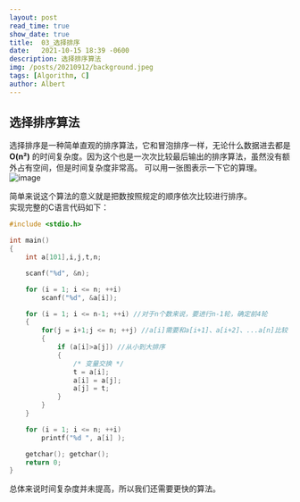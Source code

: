 ```yaml
---
layout: post
read_time: true
show_date: true
title:  03_选择排序
date:   2021-10-15 18:39 -0600
description: 选择排序算法
img: /posts/20210912/background.jpeg
tags: [Algorithm, C]
author: Albert
---
```


## 选择排序算法

选择排序是一种简单直观的排序算法，它和冒泡排序一样，无论什么数据进去都是 __O(n²)__ 的时间复杂度。因为这个也是一次次比较最后输出的排序算法，虽然没有额外占有空间，但是时间复杂度非常高。
可以用一张图表示一下它的算理。
![image](https://www.runoob.com/wp-content/uploads/2019/03/selectionSort.gif)

简单来说这个算法的意义就是把数按照规定的顺序依次比较进行排序。  
实现完整的C语言代码如下：
```C
#include <stdio.h>

int main()
{
	int a[101],i,j,t,n;

	scanf("%d", &n);

	for (i = 1; i <= n; ++i)
		scanf("%d", &a[i]);

	for (i = 1; i <= n-1; ++i) //对于n个数来说，要进行n-1轮，确定前4轮
	{
		for(j = i+1;j <= n; ++j) //a[i]需要和a[i+1]、a[i+2]、...a[n]比较
		{
			if (a[i]>a[j]) //从小到大排序
			{ 
				/* 变量交换 */
				t = a[i]; 
				a[i] = a[j]; 
				a[j] = t; 
			}
		}
	}

	for (i = 1; i <= n; ++i)
		printf("%d ", a[i] );

	getchar(); getchar();
	return 0;
}
```
总体来说时间复杂度并未提高，所以我们还需要更快的算法。